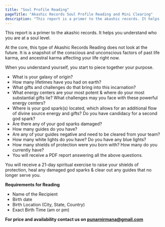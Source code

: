```yaml
---
title: "Soul Profile Reading"
pageTitle: "Akashic Records Soul Profile Reading and Mini Clearing"
description: "This report is a primer to the akashic records. It helps you understand who you are at a soul level."
---
```


This report is a primer to the akashic records. It helps you understand who you are at a soul level.

At the core, this type of Akashic Records Reading does not look at the future. It is a snapshot of the conscious and unconscious factors of past life karma, and ancestral karma affecting your life right now.

When you understand yourself, you start to piece together your purpose.

- What is your galaxy of origin?
- How many lifetimes have you had on earth?
- What gifts and challenges do that bring into this incarnation?
- What energy centers are your most potent & where do your most substantial gifts lie? What challenges may you face with these powerful energy centers?
- Where is your god spark(s) located, which allows for an additional flow of divine source energy and gifts? Do you have candidacy for a second god spark?
- Are there any of your god sparks damaged?
- How many guides do you have?
- Are any of your guides negative and need to be cleared from your team?
- How many white lights do you have? Do you have any blue lights?
- How many shields of protection were you born with? How many do you currently have?
- You will receive a PDF report answering all the above questions.

You will receive a 21-day spiritual exercise to raise your shields of protection, heal any damaged god sparks & clear out any guides that no longer serve you.

**Requirements for Reading**

- Name of the Recipient
- Birth date
- Birth Location (City, State, Country)
- Exact Birth Time (am or pm)

**For price and availability contact us on [punarnirmana@gmail.com](mailto:punarnirmana@gmail.com)**
